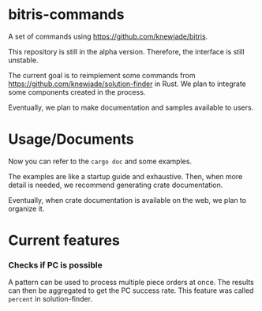# bitris-commands

A set of commands using https://github.com/knewjade/bitris.

This repository is still in the alpha version. Therefore, the interface is still unstable.

The current goal is to reimplement some commands from https://github.com/knewjade/solution-finder in Rust.
We plan to integrate some components created in the process.

Eventually, we plan to make documentation and samples available to users.

# Usage/Documents

Now you can refer to the `cargo doc` and some examples.

The examples are like a startup guide and exhaustive.
Then, when more detail is needed, we recommend generating crate documentation.

Eventually, when crate documentation is available on the web, we plan to organize it.

# Current features

### Checks if PC is possible

A pattern can be used to process multiple piece orders at once.
The results can then be aggregated to get the PC success rate.
This feature was called `percent` in solution-finder.
